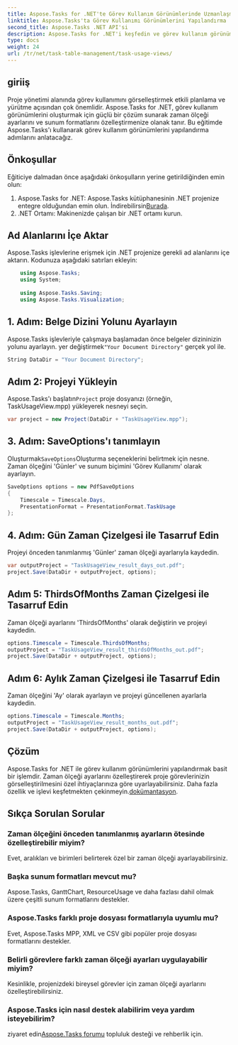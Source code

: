 ```yaml
---
title: Aspose.Tasks for .NET'te Görev Kullanım Görünümlerinde Uzmanlaşma
linktitle: Aspose.Tasks'ta Görev Kullanımı Görünümlerini Yapılandırma
second_title: Aspose.Tasks .NET API'si
description: Aspose.Tasks for .NET'i keşfedin ve görev kullanım görünümlerini nasıl yapılandıracağınızı öğrenin. Zaman ölçeği ayarlarını özelleştirin ve proje yönetimi görsellerinizi geliştirin.
type: docs
weight: 24
url: /tr/net/task-table-management/task-usage-views/
---
```

## giriiş
Proje yönetimi alanında görev kullanımını görselleştirmek etkili planlama ve yürütme açısından çok önemlidir. Aspose.Tasks for .NET, görev kullanım görünümlerini oluşturmak için güçlü bir çözüm sunarak zaman ölçeği ayarlarını ve sunum formatlarını özelleştirmenize olanak tanır. Bu eğitimde Aspose.Tasks'ı kullanarak görev kullanım görünümlerini yapılandırma adımlarını anlatacağız.
## Önkoşullar
Eğiticiye dalmadan önce aşağıdaki önkoşulların yerine getirildiğinden emin olun:
1.  Aspose.Tasks for .NET: Aspose.Tasks kütüphanesinin .NET projenize entegre olduğundan emin olun. İndirebilirsin[Burada](https://releases.aspose.com/tasks/net/).
2. .NET Ortamı: Makinenizde çalışan bir .NET ortamı kurun.
## Ad Alanlarını İçe Aktar
Aspose.Tasks işlevlerine erişmek için .NET projenize gerekli ad alanlarını içe aktarın. Kodunuza aşağıdaki satırları ekleyin:
```csharp
    using Aspose.Tasks;
    using System;
    
    using Aspose.Tasks.Saving;
    using Aspose.Tasks.Visualization;
```
## 1. Adım: Belge Dizini Yolunu Ayarlayın
 Aspose.Tasks işlevleriyle çalışmaya başlamadan önce belgeler dizininizin yolunu ayarlayın. yer değiştirmek`"Your Document Directory"` gerçek yol ile.
```csharp
String DataDir = "Your Document Directory";
```
## Adım 2: Projeyi Yükleyin
 Aspose.Tasks'ı başlatın`Project` proje dosyanızı (örneğin, TaskUsageView.mpp) yükleyerek nesneyi seçin.
```csharp
var project = new Project(DataDir + "TaskUsageView.mpp");
```
## 3. Adım: SaveOptions'ı tanımlayın
 Oluşturmak`SaveOptions`Oluşturma seçeneklerini belirtmek için nesne. Zaman ölçeğini 'Günler' ve sunum biçimini 'Görev Kullanımı' olarak ayarlayın.
```csharp
SaveOptions options = new PdfSaveOptions
{
    Timescale = Timescale.Days,
    PresentationFormat = PresentationFormat.TaskUsage
};
```
## 4. Adım: Gün Zaman Çizelgesi ile Tasarruf Edin
Projeyi önceden tanımlanmış 'Günler' zaman ölçeği ayarlarıyla kaydedin.
```csharp
var outputProject = "TaskUsageView_result_days_out.pdf";
project.Save(DataDir + outputProject, options);
```
## Adım 5: ThirdsOfMonths Zaman Çizelgesi ile Tasarruf Edin
Zaman ölçeği ayarlarını 'ThirdsOfMonths' olarak değiştirin ve projeyi kaydedin.
```csharp
options.Timescale = Timescale.ThirdsOfMonths;
outputProject = "TaskUsageView_result_thirdsOfMonths_out.pdf";
project.Save(DataDir + outputProject, options);
```
## Adım 6: Aylık Zaman Çizelgesi ile Tasarruf Edin
Zaman ölçeğini 'Ay' olarak ayarlayın ve projeyi güncellenen ayarlarla kaydedin.
```csharp
options.Timescale = Timescale.Months;
outputProject = "TaskUsageView_result_months_out.pdf";
project.Save(DataDir + outputProject, options);
```
## Çözüm
Aspose.Tasks for .NET ile görev kullanım görünümlerini yapılandırmak basit bir işlemdir. Zaman ölçeği ayarlarını özelleştirerek proje görevlerinizin görselleştirilmesini özel ihtiyaçlarınıza göre uyarlayabilirsiniz.
 Daha fazla özellik ve işlevi keşfetmekten çekinmeyin.[dokümantasyon](https://reference.aspose.com/tasks/net/).
## Sıkça Sorulan Sorular
### Zaman ölçeğini önceden tanımlanmış ayarların ötesinde özelleştirebilir miyim?
Evet, aralıkları ve birimleri belirterek özel bir zaman ölçeği ayarlayabilirsiniz.
### Başka sunum formatları mevcut mu?
Aspose.Tasks, GanttChart, ResourceUsage ve daha fazlası dahil olmak üzere çeşitli sunum formatlarını destekler.
### Aspose.Tasks farklı proje dosyası formatlarıyla uyumlu mu?
Evet, Aspose.Tasks MPP, XML ve CSV gibi popüler proje dosyası formatlarını destekler.
### Belirli görevlere farklı zaman ölçeği ayarları uygulayabilir miyim?
Kesinlikle, projenizdeki bireysel görevler için zaman ölçeği ayarlarını özelleştirebilirsiniz.
### Aspose.Tasks için nasıl destek alabilirim veya yardım isteyebilirim?
 ziyaret edin[Aspose.Tasks forumu](https://forum.aspose.com/c/tasks/15) topluluk desteği ve rehberlik için.
